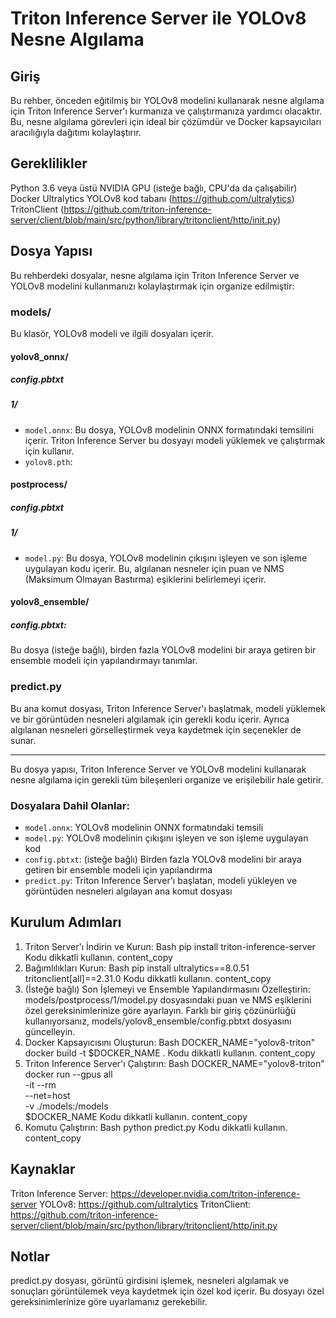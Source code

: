 # Triton Inference Server ile YOLOv8 Nesne Algılama

## Giriş

Bu rehber, önceden eğitilmiş bir YOLOv8 modelini kullanarak nesne algılama için Triton Inference Server'ı kurmanıza ve çalıştırmanıza yardımcı olacaktır. Bu, nesne algılama görevleri için ideal bir çözümdür ve Docker kapsayıcıları aracılığıyla dağıtımı kolaylaştırır.

## Gereklilikler

Python 3.6 veya üstü
NVIDIA GPU (isteğe bağlı, CPU'da da çalışabilir)
Docker
Ultralytics YOLOv8 kod tabanı (https://github.com/ultralytics)
TritonClient (https://github.com/triton-inference-server/client/blob/main/src/python/library/tritonclient/http/init.py)

## Dosya Yapısı

Bu rehberdeki dosyalar, nesne algılama için Triton Inference Server ve YOLOv8 modelini kullanmanızı kolaylaştırmak için organize edilmiştir:

### models/

Bu klasör, YOLOv8 modeli ve ilgili dosyaları içerir.

#### yolov8_onnx/
##### config.pbtxt
##### 1/
- `model.onnx`: Bu dosya, YOLOv8 modelinin ONNX formatındaki temsilini içerir. Triton Inference Server bu dosyayı modeli yüklemek ve çalıştırmak için kullanır.
- `yolov8.pth`:

#### postprocess/
##### config.pbtxt
##### 1/
- `model.py`: Bu dosya, YOLOv8 modelinin çıkışını işleyen ve son işleme uygulayan kodu içerir. Bu, algılanan nesneler için puan ve NMS (Maksimum Olmayan Bastırma) eşiklerini belirlemeyi içerir.

#### yolov8_ensemble/
##### config.pbtxt: 
Bu dosya (isteğe bağlı), birden fazla YOLOv8 modelini bir araya getiren bir ensemble modeli için yapılandırmayı tanımlar.

### predict.py

Bu ana komut dosyası, Triton Inference Server'ı başlatmak, modeli yüklemek ve bir görüntüden nesneleri algılamak için gerekli kodu içerir. Ayrıca algılanan nesneleri görselleştirmek veya kaydetmek için seçenekler de sunar.

---

Bu dosya yapısı, Triton Inference Server ve YOLOv8 modelini kullanarak nesne algılama için gerekli tüm bileşenleri organize ve erişilebilir hale getirir.

### Dosyalara Dahil Olanlar:

- `model.onnx`: YOLOv8 modelinin ONNX formatındaki temsili
- `model.py`: YOLOv8 modelinin çıkışını işleyen ve son işleme uygulayan kod
- `config.pbtxt`: (isteğe bağlı) Birden fazla YOLOv8 modelini bir araya getiren bir ensemble modeli için yapılandırma
- `predict.py`: Triton Inference Server'ı başlatan, modeli yükleyen ve görüntüden nesneleri algılayan ana komut dosyası


## Kurulum Adımları

1. Triton Server'ı İndirin ve Kurun:
Bash
pip install triton-inference-server
Kodu dikkatli kullanın.
content_copy
2. Bağımlılıkları Kurun:
Bash
pip install ultralytics==8.0.51 tritonclient[all]==2.31.0
Kodu dikkatli kullanın.
content_copy
3. (İsteğe bağlı) Son İşlemeyi ve Ensemble Yapılandırmasını Özelleştirin:
models/postprocess/1/model.py dosyasındaki puan ve NMS eşiklerini özel gereksinimlerinize göre ayarlayın.
Farklı bir giriş çözünürlüğü kullanıyorsanız, models/yolov8_ensemble/config.pbtxt dosyasını güncelleyin.
4. Docker Kapsayıcısını Oluşturun:
Bash
DOCKER_NAME="yolov8-triton"
docker build -t $DOCKER_NAME .
Kodu dikkatli kullanın.
content_copy
5. Triton Inference Server'ı Çalıştırın:
Bash
DOCKER_NAME="yolov8-triton"
docker run --gpus all \
  -it --rm \
  --net=host \
  -v ./models:/models \
  $DOCKER_NAME
Kodu dikkatli kullanın.
content_copy
6. Komutu Çalıştırın:
Bash
python predict.py
Kodu dikkatli kullanın.
content_copy

## Kaynaklar

Triton Inference Server: https://developer.nvidia.com/triton-inference-server
YOLOv8: https://github.com/ultralytics
TritonClient: https://github.com/triton-inference-server/client/blob/main/src/python/library/tritonclient/http/init.py

## Notlar

predict.py dosyası, görüntü girdisini işlemek, nesneleri algılamak ve sonuçları görüntülemek veya kaydetmek için özel kod içerir. Bu dosyayı özel gereksinimlerinize göre uyarlamanız gerekebilir.

